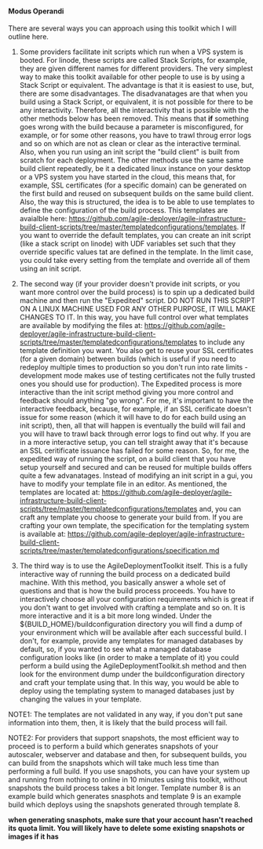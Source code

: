#### Modus Operandi  

There are several ways you can approach using this toolkit which I will outline here.  

1. Some providers facilitate init scripts which run when a VPS system is booted. For linode, these scripts are called Stack Scripts, for example, they are given different names for different providers. The very simplest way to make this toolkit available for other people to use is by using a Stack Script or equivalent. The advantage is that it is easiest to use, but, there are some disadvantages. The disadvanatages are that when you build using a Stack Script, or equivalent, it is not possible for there to be any interactivity. Therefore, all the interactivity that is possible with the other methods below has been removed. This means that **if** something goes wrong with the build because a parameter is misconfigured, for example, or for some other reasons, you have to trawl throug error logs and so on which are not as clean or clear as the interactive terminal. Also, when you run using an init script the "build client" is built from scratch for each deployment. The other methods use the same same build client repeatedly, be it a dedicated linux instance on your desktop or a VPS system you have started in the cloud, this means that, for example, SSL certificates (for a specific domain) can be generated on the first build and reused on subsequent builds on the same build client. Also, the way this is structured, the idea is to be able to use templates to define the configuration of the build process. This templates are avaialble here: https://github.com/agile-deployer/agile-infrastructure-build-client-scripts/tree/master/templatedconfigurations/templates. If you want to override the default templates, you can create an init script (like a stack script on linode) with UDF variables set such that they override specific values tat are defined in the template. In the limit case, you could take every setting from the template and override all of them using an init script.    

2. The second way (if your provider doesn't provide init scripts, or you want more control over the build process) is to spin up a dedicated build machine and then run the "Expedited" script. DO NOT RUN THIS SCRIPT ON A LINUX MACHINE USED FOR ANY OTHER PURPOSE, IT WILL MAKE CHANGES TO IT. In this way, you have full control over what templates are available by modifying the files at: https://github.com/agile-deployer/agile-infrastructure-build-client-scripts/tree/master/templatedconfigurations/templates to include any template definition you want. You also get to reuse your SSL certificates (for a given domain) between builds (which is useful if you need to redeploy multiple times to production so you don't run into rate limits - development mode makes use of testing certificates not the fully trusted ones you should use for production). The Expedited process is more interactive than the init script method giving you more control and feedback should anything "go wrong". For me, it's important to have the interactive feedback, because, for example, if an SSL cerificate doesn't issue for some reason (which it will have to do for each build using an init script), then, all that will happen is eventually the build will fail and you will have to trawl back through error logs to find out why. If you are in a more interactive setup, you can tell straight away that it's because an SSL ceritificate issuance has failed for some reason. So, for me, the expedited way of running the script, on a build client that you have setup yourself and secured and can be reused for multiple builds offers quite a few advanatages. Instead of modifying an init script in a gui, you have to modify your template file in an editor. As mentioned, the templates are located at: https://github.com/agile-deployer/agile-infrastructure-build-client-scripts/tree/master/templatedconfigurations/templates and, you can craft any template you choose to generate your build from. If you are crafting your own template, the specification for the templating system is available at: https://github.com/agile-deployer/agile-infrastructure-build-client-scripts/tree/master/templatedconfigurations/specification.md  

3. The third way is to use the AgileDeploymentToolkit itself. This is a fully interactive way of running the build process on a dedicated build machine. With this method, you basically answer a whole set of questions and that is how the build process proceeds. You have to interactively choose all your configuration requirements which is great if you don't want to get involved with crafting a template and so on. It is more interactive and it is a bit more long winded. Under the ${BUILD_HOME}/buildconfiguration directory you will find a dump of your environment which will be available after each successful build. I don't, for example, provide any templates for managed databases by default, so, if you wanted to see what a managed database configuration looks like (in order to make a template of it) you could perform a build using the AgileDeploymentToolkit.sh method and then look for the environment dump under the buildconfiguration directory and craft your template using that. In this way, you would be able to deploy using the templating system to managed databases just by changing the values in your template.   

NOTE1: The templates are not validated in any way, if you don't put sane information into them, then, it is likely that the build process will fail. 

NOTE2: For providers that support snapshots, the most efficient way to proceed is to perform a build which generates snapshots of your autoscaler, webserver and database and then, for subsequent builds, you can build from the snapshots which will take much less time than performing a full build. If you use snapshots, you can have your system up and running from nothing to online in 10 minutes using this toolkit, without snapshots the build process takes a bit longer. Template number 8 is an example build which generates snasphots and template 9 is an example build which deploys using the snapshots generated through template 8. 

**when generating snasphots, make sure that your account hasn't reached its quota limit. You will likely have to delete some existing snapshots or images if it has**
